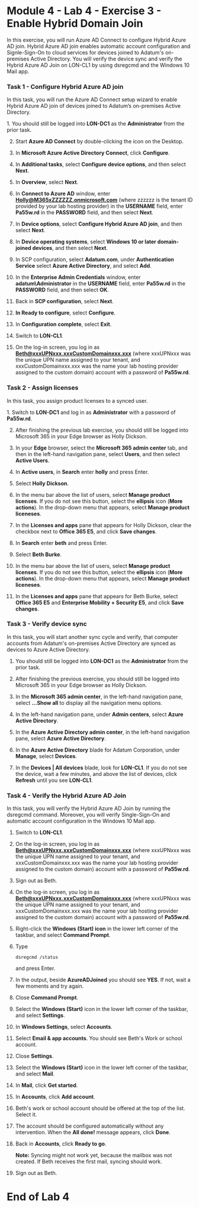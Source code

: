 # Module 4 - Lab 4 - Exercise 3 - Enable Hybrid Domain Join

In this exercise, you will run Azure AD Connect to configure Hybrid Azure AD join. Hybrid Azure AD join enables automatic account configuration and Signle-Sign-On to cloud services for devices joined to Adatum's on-premises Active Directory. You will verify the device sync and verify the Hybrid Azure AD Join on LON-CL1 by using dsregcmd and the Windows 10 Mail app.

### Task 1 - Configure Hybrid Azure AD join

In this task, you will run the Azure AD Connect setup wizard to enable Hybrid Azure AD join of devices joined to Adatum’s on-premises Active Directory. 

‎1. You should still be logged into **LON-DC1** as the **Administrator** from the prior task.

2. Start **Azure AD Connect** by double-clicking the icon on the Desktop.

3. In **Microsoft Azure Active Directory Connect**, click **Configure**.

4. In **Additional tasks**, select **Configure device options**, and then select **Next**.

5. In **Overview**, select **Next**.

6. In **Connect to Azure AD** window, enter **Holly@M365xZZZZZZ.onmicrosoft.com** (where zzzzzz is the tenant ID provided by your lab hosting provider) in the **USERNAME** field, enter **Pa55w.rd** in the **PASSWORD** field, and then select **Next**. 

7. In **Device options**, select **Configure Hybrid Azure AD join**, and then select **Next**.

8. In **Device operating systems**, select **Windows 10 or later domain-joined devices**, and then select **Next**.

9. In SCP configuration, select **Adatum.com**, under **Authentication Service** select **Azure Active Directory**, and select **Add**.

10. In the **Enterprise Admin Credentials** window, enter **adatum\Administrator** in the **USERNAME** field, enter **Pa55w.rd** in the **PASSWORD** field, and then select **OK**. 

11. Back in **SCP configuration**, select **Next**.

12. **In Ready to configure**, select **Configure**.

13. In **Configuration complete**, select **Exit**.

14. Switch to **LON-CL1**.

15. On the log-in screen, you log in as **Beth@xxxUPNxxx.xxxCustomDomainxxx.xxx** (where xxxUPNxxx was the unique UPN name assigned to your tenant, and xxxCustomDomainxxx.xxx was the name your lab hosting provider assigned to the custom domain) account with a password of **Pa55w.rd**.

### Task 2 - Assign licenses

In this task, you assign product licenses to a synced user.

‎1. Switch to **LON-DC1** and log in as **Administrator** with a password of **Pa55w.rd**.

2. After finishing the previous lab exercise, you should still be logged into Microsoft 365 in your Edge browser as Holly Dickson.  

3. In your **Edge** browser, select the **Microsoft 365 admin center** tab, and then in the left-hand navigation pane, select **Users**, and then select **Active Users**. <br/>

4. In **Active users**, in **Search** enter **holly** and press Enter.

5. Select **Holly Dickson**.

6. In the menu bar above the list of users, select **Manage product licenses**. If you do not see this button, select the **ellipsis** icon (**More actions**). In the drop-down menu that appears, select **Manage product liceneses**.

7. In the **Licenses and apps** pane that appears for Holly Dickson, clear the checkbox next to **Office 365 E5**, and click **Save changes**.

8. In **Search** enter **beth** and press Enter.

9. Select **Beth Burke**.

10. In the menu bar above the list of users, select **Manage product licenses**. If you do not see this button, select the **ellipsis** icon (**More actions**). In the drop-down menu that appears, select **Manage product liceneses**.

11. In the **Licenses and apps** pane that appears for Beth Burke, select **Office 365 E5** and **Enterprise Mobility + Security E5**, and click **Save changes**.


### Task 3 - Verify device sync

In this task, you will start another sync cycle and verify, that computer accounts from Adatum's on-premises Active Directory are synced as devices to Azure Active Directory.

1. You should still be logged into **LON-DC1** as the **Administrator** from the prior task.

2. After finishing the previous exercise, you should still be logged into Microsoft 365 in your Edge browser as Holly Dickson.

5. In the **Microsoft 365 admin center**, in the left-hand navigation pane, select **...Show all** to display all the navigation menu options.

6. In the left-hand navigation pane, under **Admin centers**, select **Azure Active Directory**.

7. In the **Azure Active Directory admin center**, in the left-hand navigation pane, select **Azure Active Directory**.

8. In the **Azure Active Directory** blade for Adatum Corporation, under **Manage**, select **Devices**.

9. In the **Devices | All devices** blade, look for **LON-CL1**. If you do not see the device, wait a few minutes, and above the list of devices, click **Refresh** until you see **LON-CL1**.



### Task 4 - Verify the Hybrid Azure AD Join

In this task, you will verify the Hybrid Azure AD Join by running the dsregcmd command. Moreover, you will verify Single-Sign-On and automatic account configuration in the Windows 10 Mail app.

1. Switch to **LON-CL1**.

2. On the log-in screen, you log in as **Beth@xxxUPNxxx.xxxCustomDomainxxx.xxx** (where xxxUPNxxx was the unique UPN name assigned to your tenant, and xxxCustomDomainxxx.xxx was the name your lab hosting provider assigned to the custom domain) account with a password of **Pa55w.rd**.

3. Sign out as Beth.

4. On the log-in screen, you log in as **Beth@xxxUPNxxx.xxxCustomDomainxxx.xxx** (where xxxUPNxxx was the unique UPN name assigned to your tenant, and xxxCustomDomainxxx.xxx was the name your lab hosting provider assigned to the custom domain) account with a password of **Pa55w.rd**.


5. Right-click the **Windows (Start) icon** in the lower left corner of the taskbar, and select **Command Prompt**.

6. Type
   ```
   dsregcmd /status
   ```
   and press Enter.

7. In the output, beside **AzureADJoined** you should see **YES**. If not, wait a few moments and try again.

8. Close **Command Prompt**.

9. Select the **Windows (Start)** icon in the lower left corner of the taskbar, and select **Settings**.

10. In **Windows Settings**, select **Accounts**.

11. Select **Email & app accounts**. You should see Beth's Work or school account.

12. Close **Settings**.

13. Select the **Windows (Start)** icon in the lower left corner of the taskbar, and select **Mail**.

14. In **Mail**, click **Get started**.

15. In **Accounts**, click **Add account**.

16. Beth's work or school account should be offered at the top of the list. Select it.

17. The account should be configured automatically without any intervention. When the **All done!** message appears, click **Done**.

18. Back in **Accounts**, click **Ready to go**.

	**Note:** Syncing might not work yet, because the mailbox was not created. If Beth receives the first mail, syncing should work.

19. Sign out as Beth.


# End of Lab 4
 